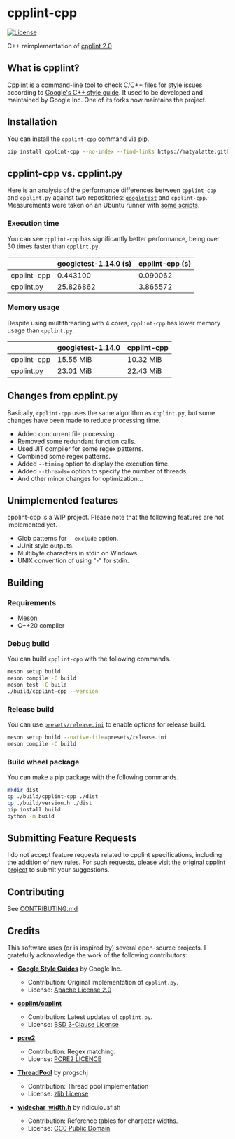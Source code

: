 # cpplint-cpp

[![License](https://img.shields.io/badge/License-BSD_3--Clause-green.svg)](https://opensource.org/licenses/BSD-3-Clause)

C++ reimplementation of [cpplint 2.0](https://github.com/cpplint/cpplint/tree/2.0.0)

## What is cpplint?

[Cpplint](https://github.com/cpplint/cpplint) is a command-line tool to check C/C++ files for style issues according to [Google's C++ style guide](http://google.github.io/styleguide/cppguide.html).
It used to be developed and maintained by Google Inc. One of its forks now maintains the project.

## Installation

You can install the `cpplint-cpp` command via pip.

```sh
pip install cpplint-cpp --no-index --find-links https://matyalatte.github.io/cpplint-cpp/packages.html
```

## cpplint-cpp vs. cpplint.py

Here is an analysis of the performance differences between `cpplint-cpp` and `cpplint.py` against two repositories:
[`googletest`](https://github.com/google/googletest) and `cpplint-cpp`.
Measurements were taken on an Ubuntu runner with [some scripts](BENCHMARK.md).

### Execution time

You can see `cpplint-cpp` has significantly better performance, being over 30 times faster than `cpplint.py`.

|             | googletest-1.14.0 (s) | cpplint-cpp (s) |
| ----------- | --------------------- | --------------- |
| cpplint-cpp | 0.443100              | 0.090062        |
| cpplint.py  | 25.826862             | 3.865572        |

### Memory usage

Despite using multithreading with 4 cores, `cpplint-cpp` has lower memory usage than `cpplint.py`.

|             | googletest-1.14.0 | cpplint-cpp |
| ----------- | ----------------- | ----------- |
| cpplint-cpp | 15.55 MiB         | 10.32 MiB   |
| cpplint.py  | 23.01 MiB         | 22.43 MiB   |

## Changes from cpplint.py

Basically, `cpplint-cpp` uses the same algorithm as `cpplint.py`, but some changes have been made to reduce processing time.

- Added concurrent file processing.
- Removed some redundant function calls.
- Used JIT compiler for some regex patterns.
- Combined some regex patterns.
- Added `--timing` option to display the execution time.
- Added `--threads=` option to specify the number of threads.
- And other minor changes for optimization...

## Unimplemented features

cpplint-cpp is a WIP project. Please note that the following features are not implemented yet.

- Glob patterns for `--exclude` option.
- JUnit style outputs.
- Multibyte characters in stdin on Windows.
- UNIX convention of using "-" for stdin.

## Building

### Requirements

- [Meson](https://github.com/mesonbuild/meson)
- C++20 compiler

### Debug build

You can build `cpplint-cpp` with the following commands.

```sh
meson setup build
meson compile -C build
meson test -C build
./build/cpplint-cpp --version
```

### Release build

You can use [`presets/release.ini`](../presets/release.ini) to enable options for release build.

```sh
meson setup build --native-file=presets/release.ini
meson compile -C build
```

### Build wheel package

You can make a pip package with the following commands.

```sh
mkdir dist
cp ./build/cpplint-cpp ./dist
cp ./build/version.h ./dist
pip install build
python -m build
```

## Submitting Feature Requests

I do not accept feature requests related to cpplint specifications, including the addition of new rules.
For such requests, please visit [the original cpplint project](https://github.com/cpplint/cpplint/issues) to submit your suggestions.

## Contributing

See [CONTRIBUTING.md](CONTRIBUTING.md)

## Credits

This software uses (or is inspired by) several open-source projects. I gratefully acknowledge the work of the following contributors:

- **[Google Style Guides](https://github.com/google/styleguide)** by Google Inc.
  - Contribution: Original implementation of `cpplint.py`.
  - License: [Apache License 2.0](https://github.com/google/styleguide/blob/gh-pages/LICENSE)

- **[cpplint/cpplint](https://github.com/cpplint/cpplint)**
  - Contribution: Latest updates of `cpplint.py`.
  - License: [BSD 3-Clause License](https://github.com/cpplint/cpplint/blob/master/LICENSE)

- **[pcre2](https://github.com/PCRE2Project/pcre2)**
  - Contribution: Regex matching.
  - License: [PCRE2 LICENCE](https://github.com/PCRE2Project/pcre2/blob/master/LICENCE)

- **[ThreadPool](https://github.com/progschj/ThreadPool)** by progschj
  - Contribution: Thread pool implementation
  - License: [zlib License](https://github.com/progschj/ThreadPool/blob/master/COPYING)

- **[widechar_width.h](https://github.com/ridiculousfish/widecharwidth/blob/master/widechar_width.h)** by ridiculousfish
  - Contribution: Reference tables for character widths.
  - License: [CC0 Public Domain](https://github.com/ridiculousfish/widecharwidth/blob/master/LICENSE)
